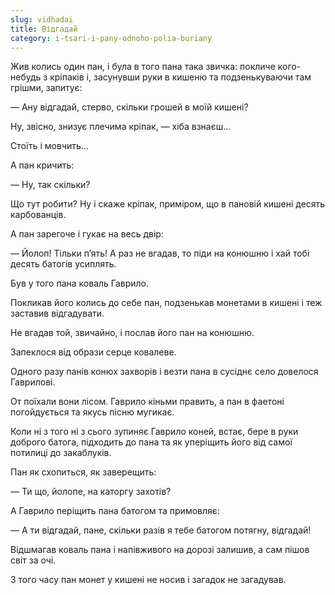 ```yaml
---
slug: vidhadai
title: Відгадай
category: i-tsari-i-pany-odnoho-polia-buriany
---
```

Жив колись один пан, і була в того пана така звичка: покличе кого-небудь з кріпаків і, засунувши руки в кишеню та подзенькуваючи там грішми, запитує:

— Ану відгадай, стерво, скільки грошей в моїй кишені?

Ну, звісно, знизує плечима кріпак, — хіба взнаєш…

Стоїть і мовчить…

А пан кричить:

— Ну, так скільки?

Що тут робити? Ну і скаже кріпак, приміром, що в пановій кишені десять карбованців.

А пан зарегоче і гукає на весь двір:

— Йолоп! Тільки п’ять! А раз не вгадав, то піди на конюшню і хай тобі десять батогів усиплять.

Був у того пана коваль Гаврило.

Покликав його колись до себе пан, подзенькав монетами в кишені і теж заставив відгадувати.

Не вгадав той, звичайно, і послав його пан на конюшню.

Запеклося від образи серце ковалеве.

Одного разу панів конюх захворів і везти пана в сусіднє село довелося Гаврилові.

От поїхали вони лісом. Гаврило кіньми править, а пан в фаетоні погойдується та якусь пісню мугикає.

Коли ні з того ні з сього зупиняє Гаврило коней, встає, бере в руки доброго батога, підходить до пана та як уперіщить його від самої потилиці до закаблуків.

Пан як схопиться, як заверещить:

— Ти що, йолопе, на каторгу захотів?

А Гаврило періщить пана батогом та примовляє:

— А ти відгадай, пане, скільки разів я тебе батогом потягну, відгадай!

Відшмагав коваль пана і напівживого на дорозі залишив, а сам пішов світ за очі.

З того часу пан монет у кишені не носив і загадок не загадував.
